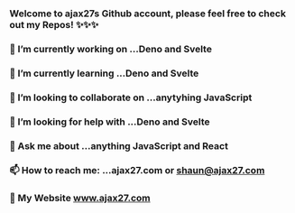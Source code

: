 ### Welcome to ajax27s Github account, please feel free to check out my Repos! ✨✨✨


### 🔭 I’m currently working on ...Deno and Svelte
### 🌱 I’m currently learning ...Deno and Svelte
### 👯 I’m looking to collaborate on ...anytyhing JavaScript
### 🤔 I’m looking for help with ...Deno and Svelte
### 💬 Ask me about ...anything JavaScript and React
### 📫 How to reach me: ...ajax27.com or shaun@ajax27.com
### 🏰 My Website  www.ajax27.com

 

